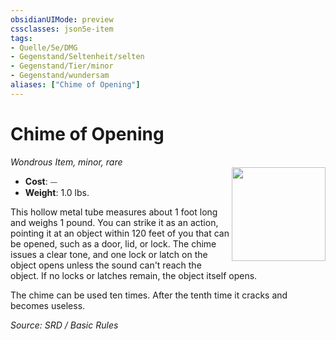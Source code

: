 ```yaml
---
obsidianUIMode: preview
cssclasses: json5e-item
tags:
- Quelle/5e/DMG
- Gegenstand/Seltenheit/selten
- Gegenstand/Tier/minor
- Gegenstand/wundersam
aliases: ["Chime of Opening"]
---
```

# Chime of Opening
*Wondrous Item, minor, rare*  
<img src="Gegenstände/chime-of-opening.webp" align="right" width="150">

- **Cost**: ⏤
- **Weight**: 1.0 lbs.

This hollow metal tube measures about 1 foot long and weighs 1 pound. You can strike it as an action, pointing it at an object within 120 feet of you that can be opened, such as a door, lid, or lock. The chime issues a clear tone, and one lock or latch on the object opens unless the sound can't reach the object. If no locks or latches remain, the object itself opens.

The chime can be used ten times. After the tenth time it cracks and becomes useless.

*Source: SRD / Basic Rules*